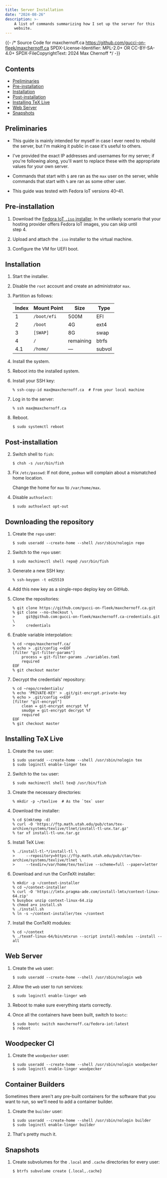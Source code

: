 ```yaml
---
title: Server Installation
date: "2024-08-26"
description: >-
    A list of commands summarizing how I set up the server for this
    website.
---
```


{{- /* Source Code for maxchernoff.ca
     https://github.com/gucci-on-fleek/maxchernoff.ca
     SPDX-License-Identifier: MPL-2.0+ OR CC-BY-SA-4.0+
     SPDX-FileCopyrightText: 2024 Max Chernoff */ -}}

<style> .sidenote { padding-right: 2rem; } </style>

Contents
--------

<nav>

- [Preliminaries](#preliminaries)
- [Pre-installation](#pre-installation)
- [Installation](#installation)
- [Post-installation](#post-installation)
- [Installing TeX Live](#installing-tex-live)
- [Web Server](#web-server)
- [Snapshots](#snapshots)

</nav>

Preliminaries
-------------

- This guide is mainly intended for myself in case I ever need to
  rebuild the server, but I'm making it public in case it's useful to
  others.

- I've provided the exact IP addresses and usernames for my server; if
  you're following along, you'll want to replace these with the
  appropriate values for your own server.

- Commands that start with `$` are ran as the `max` user on the server,
  while commands that start with `%` are ran as some other user.

- This guide was tested with Fedora IoT versions 40–41.

Pre-installation
----------------

1. Download the [Fedora IoT `.iso`
   installer](https://github.com/gucci-on-fleek/maxchernoff.ca). <span
   class=sidenote>In the unlikely scenario that your hosting provider
   offers Fedora IoT images, you can skip until step 4.</span>

2. Upload and attach the `.iso` installer to the virtual machine.

3. Configure the <abbr>VM</abbr> for <abbr>UEFI</abbr> boot.


Installation
------------

1. Start the installer.

2. Disable the `root` account and create an administrator `max`.

3. Partition as follows:

    <div class=hscroll>

    | Index | Mount Point | Size      | Type   |
    |-------|-------------|-----------|--------|
    | 1     | `/boot/efi` | 500M      | EFI    |
    | 2     | `/boot`     | 4G        | ext4   |
    | 3     | `[SWAP]`    | 8G        | swap   |
    | 4     | `/`         | remaining | btrfs  |
    | 4.1   | `/home/`    | —         | subvol |

    </div>

4. Install the system.

5. Reboot into the installed system.

6. Install your <abbr>SSH</abbr> key:

    ```shell-session
    % ssh-copy-id max@maxchernoff.ca  # From your local machine
    ```

7. Log in to the server:

    ```shell-session
    % ssh max@maxchernoff.ca
    ```

12. Reboot.

    ```shell-session
    $ sudo systemctl reboot
    ```

Post-installation
-----------------

2. Switch shell to `fish`:

    ```shell-session
    $ chsh -s /usr/bin/fish
    ```

5. Fix `/etc/passwd`: <span class=sidenote>If not done, `podman` will
   complain about a mismatched home location.</span>

   Change the home for `max` to `/var/home/max`.

6. Disable `authselect`:

    ```shell-session
    $ sudo authselect opt-out
    ```


Downloading the repository
--------------------------

1. Create the `repo` user:

    ```shell-session
    $ sudo useradd --create-home --shell /usr/sbin/nologin repo
    ```

2. Switch to the `repo` user:

    ```
    $ sudo machinectl shell repo@ /usr/bin/fish
    ```

1. Generate a new <abbr>SSH</abbr> key:

    ```shell-session
    % ssh-keygen -t ed25519
    ```

2. Add this new key as a single-repo deploy key on GitHub.

3. Clone the repositories:

    ```shell-session
    % git clone https://github.com/gucci-on-fleek/maxchernoff.ca.git
    % git clone --no-checkout \
    >     git@github.com:gucci-on-fleek/maxchernoff.ca-credentials.git \
    >     credentials
    ```

4. Enable variable interpolation:

    ```shell-session
    % cd ~repo/maxchernoff.ca/
    % echo > .git/config <<EOF
    [filter "git-filter-params"]
        process = git-filter-params ./variables.toml
        required
    EOF
    % git checkout master
    ```

5. Decrypt the credentials' repository:

    ```shell-session
    % cd ~repo/credentials/
    % echo 'PRIVATE-KEY' > .git/git-encrypt.private-key
    % echo > .git/config <<EOF
    [filter "git-encrypt"]
        clean = git-encrypt encrypt %f
        smudge = git-encrypt decrypt %f
        required
    EOF
    % git checkout master
    ```

Installing TeX Live
-------------------

1. Create the `tex` user:

    ```shell-session
    $ sudo useradd --create-home --shell /usr/sbin/nologin tex
    $ sudo loginctl enable-linger tex
    ```

2. Switch to the `tex` user:

    ```shell-session
    $ sudo machinectl shell tex@ /usr/bin/fish
    ```

3. Create the necessary directories:

    ```shell-session
    % mkdir -p ~/texlive  # As the `tex` user
    ```

4. Download the installer:

    ```shell-session
    % cd $(mktemp -d)
    % curl -O 'https://ftp.math.utah.edu/pub/ctan/tex-archive/systems/texlive/tlnet/install-tl-unx.tar.gz'
    % tar xf install-tl-unx.tar.gz
    ```

5. Install TeX Live:

    ```shell-session
    % ./install-tl-*/install-tl \
    >     --repository=https://ftp.math.utah.edu/pub/ctan/tex-archive/systems/texlive/tlnet \
    >     --texdir=/var/home/tex/texlive --scheme=full --paper=letter
    ```

6. Download and run the ConTeXt installer:

    ```shell-session
    % mkdir -p ~/context-installer
    % cd ~/context-installer
    % curl -O 'https://lmtx.pragma-ade.com/install-lmtx/context-linux-64.zip'
    % busybox unzip context-linux-64.zip
    % chmod a+x install.sh
    % ./install.sh
    % ln -s ~/context-installer/tex ~/context
    ```

7. Install the ConTeXt modules:

    ```shell-session
    % cd ~/context
    % ./texmf-linux-64/bin/mtxrun --script install-modules --install --all
    ```

Web Server
----------


1. Create the `web` user:

    ```shell-session
    $ sudo useradd --create-home --shell /usr/sbin/nologin web
    ```

8. Allow the `web` user to run services:

    ```shell-session
    $ sudo loginctl enable-linger web
    ```

18. Reboot to make sure everything starts correctly.

19. Once all the containers have been built, switch to `bootc`:

    ```shell-session
    $ sudo bootc switch maxchernoff.ca/fedora-iot:latest
    $ reboot
    ```


Woodpecker CI
-------------

1. Create the `woodpecker` user:

    ```shell-session
    $ sudo useradd --create-home --shell /usr/sbin/nologin woodpecker
    $ sudo loginctl enable-linger woodpecker
    ```


Container Builders
------------------

Sometimes there aren't any pre-built containers for the software that
you want to run, so we'll need to add a container builder.

1. Create the `builder` user:

    ```shell-session
    $ sudo useradd --create-home --shell /usr/sbin/nologin builder
    $ sudo loginctl enable-linger builder
    ```

2. That's pretty much it.


Snapshots
---------

1. Create subvolumes for the `.local` and `.cache` directories for every user:

    ```shell-session
    $ btrfs subvolume create {.local,.cache}
    ```
